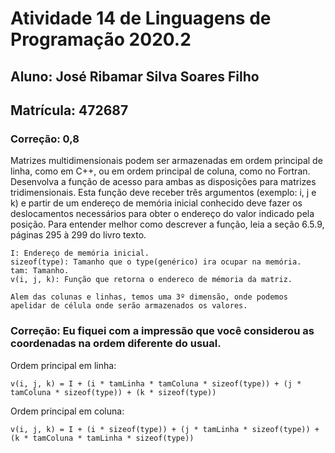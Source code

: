 # Atividade 14 de Linguagens de Programação 2020.2

## Aluno: José Ribamar Silva Soares Filho
## Matrícula: 472687
### Correção: 0,8

Matrizes multidimensionais podem ser armazenadas em ordem principal de linha, como em C++, ou em ordem principal de coluna, como no Fortran. Desenvolva a função de acesso para ambas as disposições para matrizes tridimensionais. Esta função deve receber três argumentos (exemplo: i, j e k) e partir de um endereço de memória inicial conhecido deve fazer os deslocamentos necessários para obter o endereço do valor indicado pela posição. Para entender melhor como descrever a função, leia a seção 6.5.9, páginas 295 à 299 do livro texto.

```
I: Endereço de memória inicial.
sizeof(type): Tamanho que o type(genérico) ira ocupar na memória.
tam: Tamanho.
v(i, j, k): Função que retorna o endereco de mémoria da matriz.

Alem das colunas e linhas, temos uma 3º dimensão, onde podemos apelidar de célula onde serão armazenados os valores.
```

### Correção: Eu fiquei com a impressão que você considerou as coordenadas na ordem diferente do usual. 
Ordem principal em linha: 
```
v(i, j, k) = I + (i * tamLinha * tamColuna * sizeof(type)) + (j * tamColuna * sizeof(type)) + (k * sizeof(type))
```

Ordem principal em coluna: 
```
v(i, j, k) = I + (i * sizeof(type)) + (j * tamLinha * sizeof(type)) + (k * tamColuna * tamLinha * sizeof(type))
```

